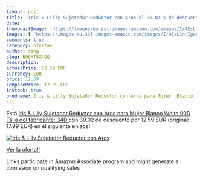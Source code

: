 ```yaml
---
layout: post
title: 'Iris & Lilly Sujetador Reductor con Aros al 30.02 % de descuento'
date: 
thumbnailImage: 'https://images-eu.ssl-images-amazon.com/images/I/41sL1nHEgaL._SL200_.jpg'
images: [ 'https://images-eu.ssl-images-amazon.com/images/I/41sL1nHEgaL._SL200_.jpg' ]
comments: true
category: ofertas
author: ring
slug: B06XT5X4QQ
description:
actualPrice: 12.59 EUR
currency: EUR
price: 12.59
comparePrice: 17.99 EUR
inStock: true
prodname: Iris & Lilly Sujetador Reductor con Aros para Mujer  Blanco  White   90D  Talla del fabricante: 34D 
---
```


Está [Iris & Lilly Sujetador Reductor con Aros para Mujer  Blanco  White   90D  Talla del fabricante: 34D ](https://www.amazon.es/dp/B06XT5X4QQ/?tag=tolees-21) con 30.02 de descuento por 12.59 EUR (original: 17.99 EUR) en el siguiente enlace!

[![Iris & Lilly Sujetador Reductor con Aros](https://images-eu.ssl-images-amazon.com/images/I/41sL1nHEgaL._SL200_.jpg)](https://www.amazon.es/dp/B06XT5X4QQ/?tag=tolees-21)

[Ver la oferta!!](https://www.amazon.es/dp/B06XT5X4QQ/?tag=tolees-21)

Links participate in Amazon Associate program and might generate a comission on qualifying sales


